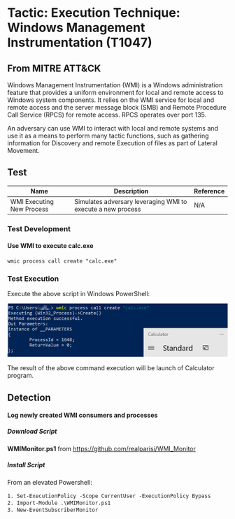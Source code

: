 
<h1> Tactic: Execution
Technique: Windows Management Instrumentation (T1047)  </h1>
<h2> From MITRE ATT&CK </h2>

Windows Management Instrumentation (WMI) is a Windows administration feature that provides a uniform environment for local and remote access to Windows system components. It relies on the WMI service for local and remote access and the server message block (SMB) and Remote Procedure Call Service (RPCS) for remote access. RPCS operates over port 135. 

An adversary can use WMI to interact with local and remote systems and use it as a means to perform many tactic functions, such as gathering information for Discovery and remote Execution of files as part of Lateral Movement.
<h2> Test </h2>

Name                      | Description                                                  | Reference
------------------------- | -------------------------------------------------------------| ------------
WMI Executing New Process | Simulates adversary leveraging WMI to execute a new process  | N/A 

<h3> Test Development </h3>

<h4> Use WMI to execute calc.exe </h3>


```
wmic process call create "calc.exe"
```
<h3> Test Execution </h3>

Execute the above script in Windows PowerShell: 

![PowerShell_WMI; T1047](T1047_images/windows-management-instrumentation-1.png)

The result of the above command execution will be launch of Calculator program.

<h2> Detection </h2>

<h4> Log newly created WMI consumers and processes </h3>

<h5> Download Script </h5> 

**WMIMonitor.ps1**  from https://github.com/realparisi/WMI_Monitor

<h5> Install Script </h5> 
From an elevated Powershell:

```
1. Set-ExecutionPolicy -Scope CurrentUser -ExecutionPolicy Bypass
2. Import-Module .\WMIMonitor.ps1
3. New-EventSubscriberMonitor
```
